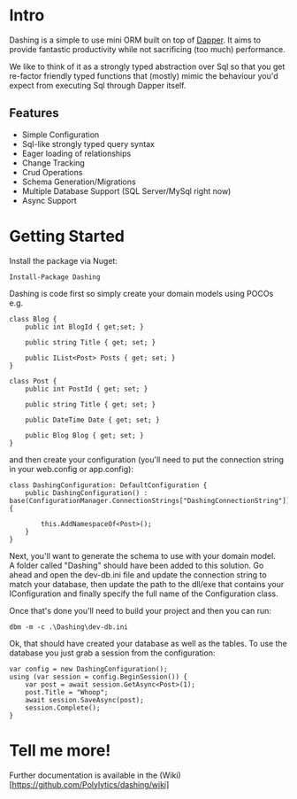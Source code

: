 Intro
=================

Dashing is a simple to use mini ORM built on top of [Dapper](https://github.com/StackExchange/dapper-dot-net). 
It aims to provide fantastic productivity while not sacrificing (too much) performance.

We like to think of it as a strongly typed abstraction over Sql so that you get re-factor 
friendly typed functions that (mostly) mimic the behaviour you'd expect from executing Sql through
Dapper itself.


Features
-----------------

* Simple Configuration
* Sql-like strongly typed query syntax
* Eager loading of relationships
* Change Tracking
* Crud Operations
* Schema Generation/Migrations
* Multiple Database Support (SQL Server/MySql right now)
* Async Support

Getting Started
=================

Install the package via Nuget:

	Install-Package Dashing

Dashing is code first so simply create your domain models using POCOs e.g.

	class Blog {
		public int BlogId { get;set; }

		public string Title { get; set; }

		public IList<Post> Posts { get; set; }
	}

	class Post {
		public int PostId { get; set; }

		public string Title	{ get; set; }

		public DateTime Date { get; set; }

		public Blog Blog { get; set; }
	}

and then create your configuration (you'll need to put the connection string in your web.config or app.config):

	class DashingConfiguration: DefaultConfiguration {
		public DashingConfiguration() : base(ConfigurationManager.ConnectionStrings["DashingConnectionString"]) {
			
			this.AddNamespaceOf<Post>();	
		}
	}

Next, you'll want to generate the schema to use with your domain model.  
A folder called "Dashing" should have been added to this solution. 
Go ahead and open the dev-db.ini file and update the connection string to match your database, 
then update the path to the dll/exe that contains your IConfiguration 
and finally specify the full name of the Configuration class.

Once that's done you'll need to build your project and then you can run:
	
	dbm -m -c .\Dashing\dev-db.ini

Ok, that should have created your database as well as the tables. To use the database you just grab a session from the configuration:

	var config = new DashingConfiguration();
	using (var session = config.BeginSession()) {
		var post = await session.GetAsync<Post>(1);
		post.Title = "Whoop";
		await session.SaveAsync(post);
		session.Complete();
	}
	
Tell me more!
=================

Further documentation is available in the (Wiki)[https://github.com/Polylytics/dashing/wiki]
